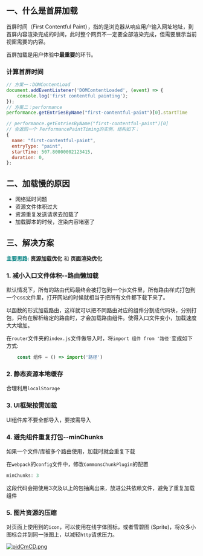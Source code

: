 ## 一、什么是首屏加载

首屏时间（First Contentful Paint），指的是浏览器从响应用户输入网址地址，到首屏内容渲染完成的时间，此时整个网页不一定要全部渲染完成，但需要展示当前视窗需要的内容。

首屏加载是用户体验中**最重要**的环节。
### 计算首屏时间
```js
// 方案一：DOMContentLoad
document.addEventListener('DOMContentLoaded', (event) => {
    console.log('first contentful painting');
});
// 方案二：performance
performance.getEntriesByName("first-contentful-paint")[0].startTime

// performance.getEntriesByName("first-contentful-paint")[0]
// 会返回一个 PerformancePaintTiming的实例，结构如下：
{
  name: "first-contentful-paint",
  entryType: "paint",
  startTime: 507.80000002123415,
  duration: 0,
};
```

## 二、加载慢的原因

- 网络延时问题
- 资源文件体积过大
- 资源重复发送请求去加载了
- 加载脚本的时候，渲染内容堵塞了

## 三、解决方案
**<font color=teal>主要思路: </font>** **资源加载优化** 和 **页面渲染优化**

### 1. 减小入口文件体积--路由懒加载
默认情况下，所有的路由代码最终会被打包到一个js文件里，所有路由样式打包到一个css文件里，打开网站的时候就相当于把所有文件都下载下来了。

以函数的形式加载路由，这样就可以把不同路由对应的组件分割成代码块，分别打包，只有在解析给定的路由时，才会加载路由组件。使得入口文件变小，加载速度大大增加。

在`router`文件夹的`index.js`文件做导入时，将`import 组件 from '路径'`变成如下方式:
```js
	const 组件 = () => import('路径')
```

### 2. 静态资源本地缓存
合理利用`localStorage`

### 3. UI框架按需加载
UI组件库不要全部导入，要按需导入

### 4. 避免组件重复打包--minChunks
如果一个文件/库被多个路由使用，加载时就会重复下载

在`webpack`的`config`文件中，修改`CommonsChunkPlugin`的配置
```js
minChunks: 3
```

这段代码会把使用3次及以上的包抽离出来，放进公共依赖文件，避免了重复加载组件

### 5. 图片资源的压缩
对页面上使用到的`icon`，可以使用在线字体图标，或者雪碧图 (Sprite)，将众多小图标合并到同一张图上，以减轻`http`请求压力。

[![pidCmCD.png](https://s11.ax1x.com/2023/11/22/pidCmCD.png)](https://imgse.com/i/pidCmCD)